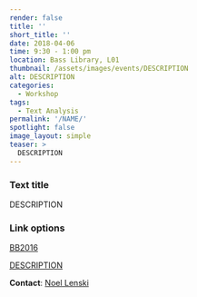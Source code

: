 ```yaml
---
render: false
title: ''
short_title: ''
date: 2018-04-06
time: 9:30 - 1:00 pm
location: Bass Library, L01
thumbnail: /assets/images/events/DESCRIPTION
alt: DESCRIPTION
categories:
  - Workshop
tags:
  - Text Analysis
permalink: '/NAME/'
spotlight: false
image_layout: simple
teaser: >
  DESCRIPTION
---
```


### Text title 

DESCRIPTION

### Link options
<a href='{{ site.baseurl }}/events/2016-04-08-beyond-boundaries.html' target='_blank'>BB2016</a> 

<a href='' target='_blank'>DESCRIPTION</a>

**Contact**: [Noel Lenski](mailto:noel.lenski@yale.edu)